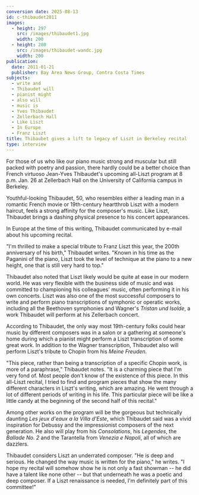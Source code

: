 ```yaml
---
conversion date: 2025-08-13
id: c-thibaudet2011
images:
  - height: 297
    src: /images/thibaudet1.jpg
    width: 200
  - height: 280
    src: /images/thibaudet-wandc.jpg
    width: 200
publication:
  date: 2011-01-21
  publisher: Bay Area News Group, Contra Costa Times
subjects:
  - write and
  - Thibaudet will
  - pianist might
  - also will
  - music is
  - Yves Thibaudet
  - Zellerbach Hall
  - Like Liszt
  - In Europe
  - Franz Liszt
title: Thibaubet gives a lift to legacy of Liszt in Berkeley recital
type: interview
---
```


For those of us who like our piano music strong and muscular but still packed with poetry and passion, there hardly could be a better choice than French virtuoso Jean-Yves Thibaudet's upcoming all-Liszt program at 8 p.m. Jan. 26 at Zellerbach Hall on the University of California campus in Berkeley.

Youthful-looking Thibaudet, 50, who resembles either a leading man in a romantic French movie or 19th-century heartthrob Liszt with a modern haircut, feels a strong affinity for the composer's music. Like Liszt, Thibaudet brings a dashing physical presence to his concert appearances.

In Europe at the time of this writing, Thibaudet communicated by e-mail about his upcoming recital.

"I'm thrilled to make a special tribute to Franz Liszt this year, the 200th anniversary of his birth," Thibaudet writes. "Known in his time as the Paganini of the piano, Liszt took the level of technique at the piano to a new height, one that is still very hard to top."

Thibaudet also noted that Liszt likely would be quite at ease in our modern world. He was very flexible with the business side of music and was committed to championing his colleagues' music, often performing it in his own concerts. Liszt was also one of the most successful composers to write and perform piano transcriptions of symphonic or operatic works, including all the Beethoven symphonies and Wagner's _Tristan und Isolde_, a work Thibaudet will perform at his Zellerbach concert.

According to Thibaudet, the only way most 19th-century folks could hear music by different composers was in a salon or a gathering at someone's home during which a pianist might perform a Liszt transcription of some great work. In addition to the Wagner transcription, Thibaudet also will perform Liszt's tribute to Chopin from his _Meine Freuden_.

"This piece, rather than being a transcription of a specific Chopin work, is more of a paraphrase," Thibaudet notes. "It is a charming piece that I'm very fond of. Most people don't know of the existence of this piece. In this all-Liszt recital, I tried to find and program pieces that show the many different characters in Liszt's writing, which are amazing. He went through a lot of different periods of writing in his life. This particular piece will be like a little candy at the beginning of the second half of this recital."

Among other works on the program will be the gorgeous but technically daunting _Les jeux d'eaux a la Villa d'Este_, which Thibaudet said was a vivid inspiration for Debussy and the impressionist composers of the next generation. He also will play from his _Consolations_, his _Legendes_, the _Ballade No. 2_ and the Tarantella from _Venezia e Napoli_, all of which are dazzlers.

Thibaudet considers Liszt an underrated composer. "He is deep and serious. He changed the way music is written for the piano," he writes. "I hope my recital will somehow show he is not only a fast showman -- he did have a talent like none other -- but that underneath he was a poetic and deep composer. If a Liszt renaissance is needed, I'm definitely part of this committee!"

